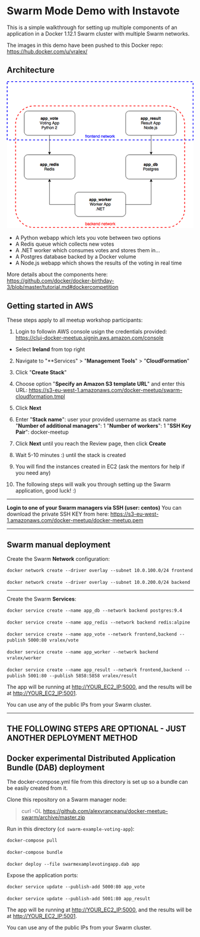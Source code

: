 Swarm Mode Demo with Instavote
=========

This is a simple walkthrough for setting up multiple components of an application in a Docker 1.12.1 Swarm cluster with multiple Swarm networks.

The images in this demo have been pushed to this Docker repo: https://hub.docker.com/u/vralex/

Architecture
-----

![Architecture diagram](architecture.png)

* A Python webapp which lets you vote between two options
* A Redis queue which collects new votes
* A .NET worker which consumes votes and stores them in…
* A Postgres database backed by a Docker volume
* A Node.js webapp which shows the results of the voting in real time

More details about the components here:
https://github.com/docker/docker-birthday-3/blob/master/tutorial.md#dockercompetition

Getting started in AWS
---------------

These steps apply to all meetup workshop participants:

1. Login to followin AWS console usign the credentials provided:
https://cluj-docker-meetup.signin.aws.amazon.com/console

- Select **Ireland** from top right

2. Navigate to "**Services" > "**Management Tools**" > "**CloudFormation**"

3. Click "**Create Stack**"

4. Choose option "**Specify an Amazon S3 template URL**" and enter this URL:
https://s3-eu-west-1.amazonaws.com/docker-meetup/swarm-cloudformation.tmpl

5. Click **Next**

6. Enter "**Stack name**": user your provided username as stack name
"**Number of additional managers**": 1
"**Number of workers**": 1
"**SSH Key Pair**": docker-meetup

7. Click **Next** until you reach the Review page, then click **Create**

8. Wait 5-10 minutes :) until the stack is created

9. You will find the instances created in EC2 (ask the mentors for help if you need any)

10. The following steps will walk you through setting up the Swarm application, good luck! :)

----------

**Login to one of your Swarm managers via SSH (user: centos)**
You can download the private SSH KEY from here:
https://s3-eu-west-1.amazonaws.com/docker-meetup/docker-meetup.pem

----------


Swarm manual deployment
-----
Create the Swarm **Network** configuration:

	docker network create --driver overlay --subnet 10.0.100.0/24 frontend

	docker network create --driver overlay --subnet 10.0.200.0/24 backend


----------


Create the Swarm **Services**:

	docker service create --name app_db --network backend postgres:9.4

	docker service create --name app_redis --network backend redis:alpine

	docker service create --name app_vote --network frontend,backend --publish 5000:80 vralex/vote

	docker service create --name app_worker --network backend vralex/worker

	docker service create --name app_result --network frontend,backend --publish 5001:80 --publish 5858:5858 vralex/result

The app will be running at [http://YOUR_EC2_IP:5000](http://YOUR_EC2_IP:5000), and the results will be at [http://YOUR_EC2_IP:5001](http://YOUR_EC2_IP:5001).

You can use any of the public IPs from your Swarm cluster.

----

**THE FOLLOWING STEPS ARE OPTIONAL - JUST ANOTHER DEPLOYMENT METHOD**
----

Docker experimental Distributed Application Bundle (DAB) deployment
-----
The docker-compose.yml file from this directory is set up so a bundle can be easily created from it.

Clone this repository on a Swarm manager node:

> curl -OL https://github.com/alexvranceanu/docker-meetup-swarm/archive/master.zip

Run in this directory (`cd swarm-example-voting-app`):


	docker-compose pull

    docker-compose bundle

    docker deploy --file swarmexamplevotingapp.dab app


Expose the application ports:

    docker service update --publish-add 5000:80 app_vote

    docker service update --publish-add 5001:80 app_result

The app will be running at [http://YOUR_EC2_IP:5000](http://YOUR_EC2_IP:5000), and the results will be at [http://YOUR_EC2_IP:5001](http://YOUR_EC2_IP:5001).

You can use any of the public IPs from your Swarm cluster.




